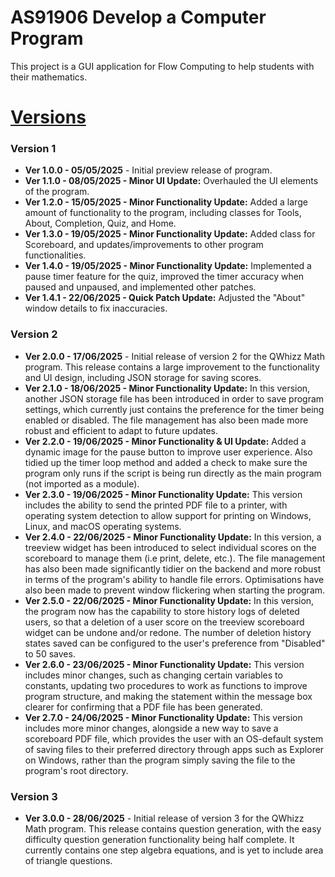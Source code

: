 # AS91906 Develop a Computer Program
This project is a GUI application for Flow Computing to help students with their mathematics.

# [Versions](https://github.com/TuneMeIn/AS91906_Develop-a-Computer-Program/commits/main/)
### Version 1
* __Ver 1.0.0 - 05/05/2025__ - Initial preview release of program.  
* __Ver 1.1.0 - 08/05/2025 - Minor UI Update:__ Overhauled the UI elements of the program.  
* __Ver 1.2.0 - 15/05/2025 - Minor Functionality Update:__ Added a large amount of functionality to the program, including classes for Tools, About, Completion, Quiz, and Home.  
* __Ver 1.3.0 - 19/05/2025 - Minor Functionality Update:__ Added class for Scoreboard, and updates/improvements to other program functionalities.  
* __Ver 1.4.0 - 19/05/2025 - Minor Functionality Update:__ Implemented a pause timer feature for the quiz, improved the timer accuracy when paused and unpaused, and implemented other patches.
* __Ver 1.4.1 - 22/06/2025 - Quick Patch Update:__ Adjusted the "About" window details to fix inaccuracies.

### Version 2
* __Ver 2.0.0 - 17/06/2025__ - Initial release of version 2 for the QWhizz Math program. This release contains a large improvement to the functionality and UI design, including JSON storage for saving scores.  
* __Ver 2.1.0 - 18/06/2025 - Minor Functionality Update:__ In this version, another JSON storage file has been introduced in order to save program settings, which currently just contains the preference for the timer being enabled or disabled. The file management has also been made more robust and efficient to adapt to future updates.
* __Ver 2.2.0 - 19/06/2025 - Minor Functionality & UI Update:__ Added a dynamic image for the pause button to improve user experience. Also tidied up the timer loop method and added a check to make sure the program only runs if the script is being run directly as the main program (not imported as a module).
* __Ver 2.3.0 - 19/06/2025 - Minor Functionality Update:__ This version includes the ability to send the printed PDF file to a printer, with operating system detection to allow support for printing on Windows, Linux, and macOS operating systems.
* __Ver 2.4.0 - 22/06/2025 - Minor Functionality Update:__ In this version, a treeview widget has been introduced to select individual scores on the scoreboard to manage them (i.e print, delete, etc.). The file management has also been made significantly tidier on the backend and more robust in terms of the program's ability to handle file errors. Optimisations have also been made to prevent window flickering when starting the program.
* __Ver 2.5.0 - 22/06/2025 - Minor Functionality Update:__ In this version, the program now has the capability to store history logs of deleted users, so that a deletion of a user score on the treeview scoreboard widget can be undone and/or redone. The number of deletion history states saved can be configured to the user's preference from "Disabled" to 50 saves.
* __Ver 2.6.0 - 23/06/2025 - Minor Functionality Update:__ This version includes minor changes, such as changing certain variables to constants, updating two procedures to work as functions to improve program structure, and making the statement within the message box clearer for confirming that a PDF file has been generated.
* __Ver 2.7.0 - 24/06/2025 - Minor Functionality Update:__ This version includes more minor changes, alongside a new way to save a scoreboard PDF file, which provides the user with an OS-default system of saving files to their preferred directory through apps such as Explorer on Windows, rather than the program simply saving the file to the program's root directory.

### Version 3
* __Ver 3.0.0 - 28/06/2025__ - Initial release of version 3 for the QWhizz Math program. This release contains question generation, with the easy difficulty question generation functionality being half complete. It currently contains one step algebra equations, and is yet to include area of triangle questions.